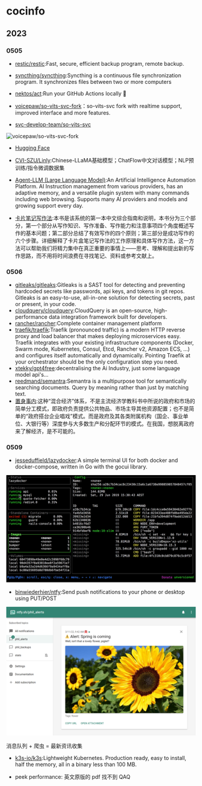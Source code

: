 # cocinfo

## 2023

### 0505

- [restic/restic](https://github.com/restic/restic):Fast, secure, efficient backup program, remote backup.
- [syncthing/syncthing](https://github.com/syncthing/syncthing):Syncthing is a continuous file synchronization program. It synchronizes files between two or more computers
- [nektos/act](https://github.com/nektos/act):Run your GitHub Actions locally 🚀

- [voicepaw/so-vits-svc-fork](https://github.com/voicepaw/so-vits-svc-fork)：so-vits-svc fork with realtime support, improved interface and more features.
- [svc-develop-team/so-vits-svc](https://github.com/svc-develop-team/so-vits-svc)

![voicepaw/so-vits-svc-fork](./images/2023-05-05-11-13-49.png)

- [Hugging Face](https://huggingface.co/models?search=so-vits-svc)

- [CVI-SZU/Linly](https://github.com/CVI-SZU/Linly):Chinese-LLaMA基础模型；ChatFlow中文对话模型；NLP预训练/指令微调数据集
- [Agent-LLM (Large Language Model)](https://github.com/Josh-XT/Agent-LLM):An Artificial Intelligence Automation Platform. AI Instruction management from various providers, has an adaptive memory, and a versatile plugin system with many commands including web browsing. Supports many AI providers and models and growing support every day.

- [卡片笔记写作法](https://book.douban.com/subject/35503571/):本书是该系统的第一本中文综合指南和说明，本书分为三个部分，第一个部分从写作知识、写作准备、写作能力和注意事项四个角度概述写作的基本问题；第二部分总结了有效写作的四个原则；第三部分是成功写作的六个步骤。详细解释了卡片盒笔记写作法的工作原理和具体写作方法，这一方法可以帮助我们将精力集中在真正重要的事情上——思考、理解和提出新的写作思路，而不用将时间浪费在寻找笔记、资料或参考文献上。

### 0506

- [gitleaks/gitleaks](https://github.com/gitleaks/gitleaks):Gitleaks is a SAST tool for detecting and preventing hardcoded secrets like passwords, api keys, and tokens in git repos. Gitleaks is an easy-to-use, all-in-one solution for detecting secrets, past or present, in your code.
- [cloudquery/cloudquery](https://github.com/cloudquery/cloudquery):CloudQuery is an open-source, high-performance data integration framework built for developers.
- [rancher/rancher](https://github.com/rancher/rancher):Complete container management platform
- [traefik/traefik](https://github.com/traefik/traefik):Traefik (pronounced traffic) is a modern HTTP reverse proxy and load balancer that makes deploying microservices easy. Traefik integrates with your existing infrastructure components (Docker, Swarm mode, Kubernetes, Consul, Etcd, Rancher v2, Amazon ECS, ...) and configures itself automatically and dynamically. Pointing Traefik at your orchestrator should be the only configuration step you need.
- [xtekky/gpt4free](https://github.com/xtekky/gpt4free):decentralising the Ai Industry, just some language model api's...
- [reedmand/semantra](https://github.com/freedmand/semantra):Semantra is a multipurpose tool for semantically searching documents. Query by meaning rather than just by matching text.
- [置身事内](https://book.douban.com/subject/35546622/):这种“混合经济”体系，不是主流经济学教科书中所说的政府和市场的简单分工模式，即政府负责提供公共物品、市场主导其他资源配置；也不是简单的“政府搭台企业唱戏”模式。而是政府及其各类附属机构（国企、事业单位、大银行等）深度参与大多数生产和分配环节的模式。在我国，想脱离政府来了解经济，是不可能的。

### 0509

- [jesseduffield/lazydocker](https://github.com/jesseduffield/lazydocker):A simple terminal UI for both docker and docker-compose, written in Go with the gocui library.

![lazydocker](./images/2023-05-09-07-26-17.png)

- [binwiederhier/ntfy](https://github.com/binwiederhier/ntfy):Send push notifications to your phone or desktop using PUT/POST

![ntfy](./images/2023-05-09-07-39-02.png)

消息队列 + 爬虫 = 最新资讯收集

- [k3s-io/k3s](https://github.com/k3s-io/k3s):Lightweight Kubernetes. Production ready, easy to install, half the memory, all in a binary less than 100 MB.

- peek performance: 英文原版的 pdf 找不到 QAQ
